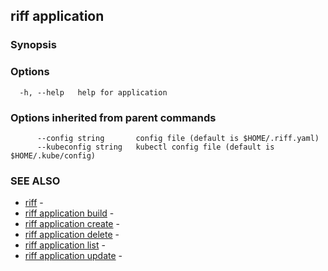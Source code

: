 ## riff application



### Synopsis



### Options

```
  -h, --help   help for application
```

### Options inherited from parent commands

```
      --config string       config file (default is $HOME/.riff.yaml)
      --kubeconfig string   kubectl config file (default is $HOME/.kube/config)
```

### SEE ALSO

* [riff](riff.md)	 - 
* [riff application build](riff_application_build.md)	 - 
* [riff application create](riff_application_create.md)	 - 
* [riff application delete](riff_application_delete.md)	 - 
* [riff application list](riff_application_list.md)	 - 
* [riff application update](riff_application_update.md)	 - 

